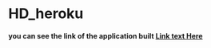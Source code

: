 # HD_heroku
#### you can see the link of the application built [Link text Here](https://heart-disease-prediction-sh.herokuapp.com/)
